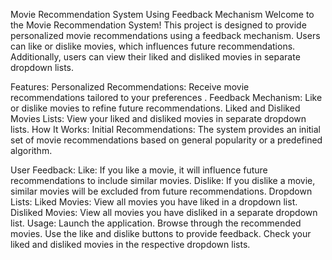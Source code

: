 Movie Recommendation System Using Feedback Mechanism
Welcome to the Movie Recommendation System! This project is designed to provide personalized movie recommendations using a feedback mechanism. Users can like or dislike movies, which influences future recommendations. Additionally, users can view their liked and disliked movies in separate dropdown lists.

Features:
Personalized Recommendations: Receive movie recommendations tailored to your preferences .
Feedback Mechanism: Like or dislike movies to refine future recommendations.
Liked and Disliked Movies Lists: View your liked and disliked movies in separate dropdown lists.
How It Works:
Initial Recommendations: The system provides an initial set of movie recommendations based on general popularity or a predefined algorithm.

User Feedback:
Like: If you like a movie, it will influence future recommendations to include similar movies.
Dislike: If you dislike a movie, similar movies will be excluded from future recommendations.
Dropdown Lists:
Liked Movies: View all movies you have liked in a dropdown list.
Disliked Movies: View all movies you have disliked in a separate dropdown list.
Usage:
Launch the application.
Browse through the recommended movies.
Use the like and dislike buttons to provide feedback.
Check your liked and disliked movies in the respective dropdown lists.
